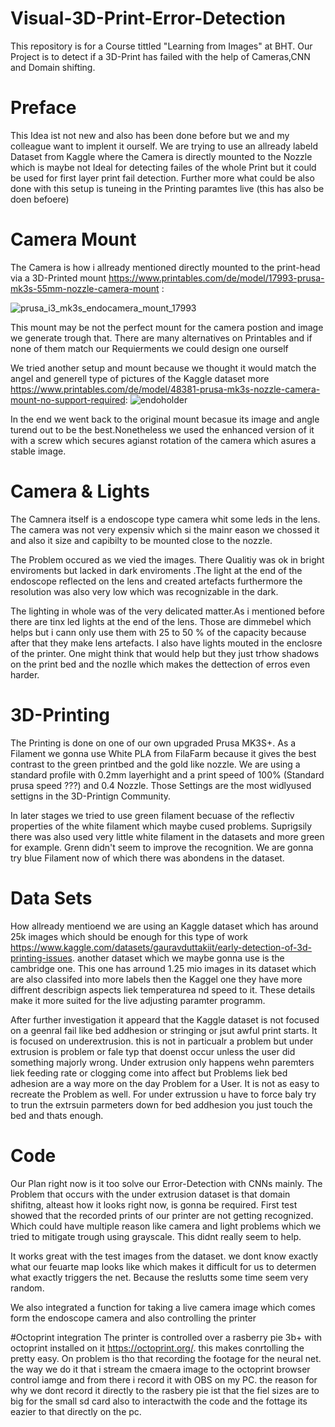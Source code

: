 # Visual-3D-Print-Error-Detection
This repository is for a Course tittled "Learning from Images" at BHT. Our Project is to detect if a 3D-Print has failed with the help of Cameras,CNN and Domain shifting.

# Preface
This Idea ist not new and also has been done before but we and my colleague want to implent it ourself. We are trying to use an allready labeld Dataset from Kaggle where the Camera is directly mounted to the Nozzle which is maybe not Ideal for detecting failes of the whole Print but it could be used for first layer print fail detection. Further more what could be also done with this setup is tuneing in the Printing paramtes live (this has also be doen befoere)

# Camera Mount 
The Camera is how i allready mentioned directly mounted to the print-head via a 3D-Printed mount https://www.printables.com/de/model/17993-prusa-mk3s-55mm-nozzle-camera-mount : 

![prusa_i3_mk3s_endocamera_mount_17993](https://github.com/prenzelprinz/Visual-3D-Print-Error-Detection/assets/132297533/261fa786-227b-4fea-8149-536212d40aad)

This mount may be not the perfect mount for the camera postion and image we generate trough that. There are many alternatives on Printables and if none of them match our Requierments we could design one ourself 

We tried another setup and mount because we thought it would match the angel and generell type of pictures of the Kaggle dataset more https://www.printables.com/de/model/48381-prusa-mk3s-nozzle-camera-mount-no-support-required:
![endoholder](https://github.com/prenzelprinz/Visual-3D-Print-Error-Detection/assets/132297533/51e9bb7a-48fd-4496-a051-a5fb4b7486bd)

In the end we went back to the original mount becasue its image and angle turend out to be the best.Nonetheless we used the enhanced version of it with a screw which secures agianst rotation of the camera which asures a stable image. 

# Camera & Lights 
The Camnera itself is a endoscope type camera whit some leds in the lens. The camera was not very expensiv which si the mainr eason we chossed it and also it size and capibilty to be mounted close to the nozzle. 

The Problem occured as we vied the images. There Qualitiy was ok in bright enviroments but lacked in dark enviroments .The light at the end of the endoscope reflected on the lens and created artefacts furthermore the resolution was also very low which was recognizable in the dark. 

The lighting in whole was of the very delicated matter.As i mentioned before there are tinx led lights at the end of the lens. Those are dimmebel which helps but i cann only use them with 25 to 50 % of the capacity because after that they make lens artefacts. I also have lights mouted in the enclosre of the printer. One might think that would help but they just trhow shadows on the print bed and the nozlle which makes the dettection of erros even harder.

# 3D-Printing
The Printing is done on one of our own upgraded Prusa MK3S+. As a Filament we gonna use White PLA from FilaFarm because it gives the best contrast to the green printbed and the gold like nozzle. We are using a standard profile with 0.2mm layerhight and a print speed of 100% (Standard prusa speed ???) and 0.4 Nozzle. Those Settings are the most widlyused settigns in the 3D-Printign Community.

In later stages we tried to use green filament becuase of the reflectiv properties of the white filament which maybe cused problems. Suprigsily there was also used very little white filament in the datasets and more green for example. 
Grenn didn't seem to improve the recognition. We are gonna try blue Filament now of which there was abondens in the dataset.  

# Data Sets
How allready mentioend we are using an Kaggle dataset which has around 25k images which should be enough for this type of work https://www.kaggle.com/datasets/gauravduttakiit/early-detection-of-3d-printing-issues. another dataset which we maybe gonna use is the cambridge one. This one has arround 1.25 mio images in its dataset which are also classifed into more labels then the Kaggel one they have more diffrent describign aspects liek temperaturea nd speed to it. These details make it more suited for the live adjusting paramter programm.

After further investigation it appeard that the Kaggle dataset is not focused on a geenral fail like bed addhesion or stringing or jsut awful print starts. It is focused on underextrusion. this is not in particualr a problem but under extrusion is problem or fale typ that doenst occur unless the user did something majorly wrong. Under extrusion only happens wehn paremters liek feeding rate or clogging come into affect but Problems liek bed adhesion are a way more on the day Problem for a User. It is not as easy to recreate the Problem as well. For under extrussion u have to force baly try to trun the extrsuin parmeters down for bed addhesion you just touch the bed and thats enough.

# Code
Our Plan right now is it too solve our Error-Detection with CNNs mainly. The Problem that occurs with the under extrusion dataset is that domain shifitng, alteast how it looks right now, is gonna be required. First test showed that the recorded prints of our printer are not getting recognized. Which could have multiple reason like camera and light problems which we tried to mitigate trough using grayscale. This didnt really seem to help. 

It works great with the test images from the dataset. we dont know exactly what our feuarte map looks like which makes it difficult for us to determen what exactly triggers the net. Because the reslutts some time seem very random.

We also integrated a function for taking a live camera image which comes form the endoscope camera and also controlling the printer 

#Octoprint integration
The printer is controlled over a rasberry pie 3b+ with octoprint installed on it https://octoprint.org/. this makes conrtolling the pretty easy. On problem is tho that recording the footage for the neural net. the way we do it that i stream the cmaera image to the octoprint browser control iamge and from there i record it with OBS on my PC. the reason for why we dont record it directly to the rasbery pie ist that the fiel sizes are to big for the small sd card also to interactwith the code and the fottage its eazier to that directly on the pc.



